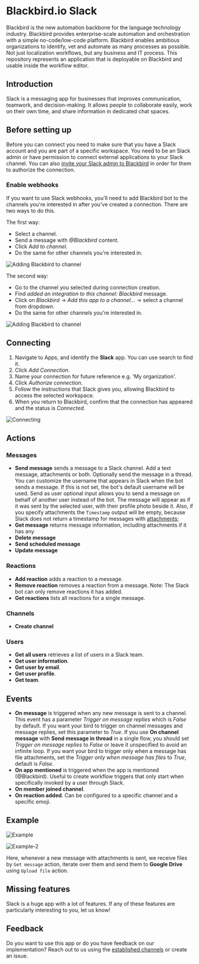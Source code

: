 # Blackbird.io Slack

Blackbird is the new automation backbone for the language technology industry. Blackbird provides enterprise-scale automation and orchestration with a simple no-code/low-code platform. Blackbird enables ambitious organizations to identify, vet and automate as many processes as possible. Not just localization workflows, but any business and IT process. This repository represents an application that is deployable on Blackbird and usable inside the workflow editor.

## Introduction

<!-- begin docs -->

Slack is a messaging app for businesses that improves communication, teamwork, and decision-making. It allows people to collaborate easily, work on their own time, and share information in dedicated chat spaces.

## Before setting up

Before you can connect you need to make sure that you have a Slack account and you are part of a specific workspace. You need to be an Slack admin or have permission to connect external applications to your Slack channel. You can also [invite your Slack admin to Blackbird](https://docs.blackbird.io/concepts/nests/#users) in order for them to authorize the connection. 

### Enable webhooks

If you want to use Slack webhooks, you'll need to add Blackbird bot to the channels you're interested in after you've created a connection. There are two ways to do this.

The first way:

- Select a channel.
- Send a message with _@Blackbird_ content.
- Click _Add to channel_.
- Do the same for other channels you're interested in.

![Adding Blackbird to channel](image/README/add_to_channel.png)

The second way:

- Go to the channel you selected during connection creation.
- Find _added an integration to this channel: Blackbird_ message.
- Click on _Blackbird_ -> _Add this app to a channel..._ -> select a channel from dropdown.
- Do the same for other channels you're interested in.

![Adding Blackbird to channel](image/README/add_to_channel2.png)

## Connecting

1. Navigate to Apps, and identify the **Slack** app. You can use search to find it.
2. Click _Add Connection_.
3. Name your connection for future reference e.g. 'My organization'.
4. Click _Authorize connection_.
5. Follow the instructions that Slack gives you, allowing Blackbird to access the selected workspace.
6. When you return to Blackbird, confirm that the connection has appeared and the status is _Connected_.

![Connecting](image/README/connecting.png)

## Actions

### Messages

- **Send message** sends a message to a Slack channel. Add a text message, attachments or both. Optionally send the message in a thread. You can customize the username that appears in Slack when the bot sends a message. If this is not set, the bot's default username will be used. Send as user optional input allows you to send a message on behalf of another user instead of the bot. The message will appear as if it was sent by the selected user, with their profile photo beside it. Also, if you specify attachments the `Timestamp` output will be empty, because Slack does not return a timestamp for messages with [attachments](https://api.slack.com/methods/files.completeUploadExternal#facts);
- **Get message** returns message information, including attachments if it has any
- **Delete message**
- **Send scheduled message**
- **Update message**

### Reactions

- **Add reaction** adds a reaction to a message.
- **Remove reaction** removes a reaction from a message. Note: The Slack bot can only remove reactions it has added.
- **Get reactions** lists all reactions for a single message.

### Channels

- **Create channel**

### Users

- **Get all users** retrieves a list of users in a Slack team.
- **Get user information**.
- **Get user by email**.
- **Get user profile**.
- **Get team**.

## Events

- **On message** is triggered when any new message is sent to a channel. This event has a parameter _Trigger on message replies_ which is _False_ by default. If you want your bird to trigger on channel messages and message replies, set this parameter to _True_. If you use **On channel message** with **Send message in thread** in a single flow, you should set _Trigger on message replies_ to _False_ or leave it unspecified to avoid an infinite loop. If you want your bird to trigger only when a message has file attachments, set the _Trigger only when message has files_ to _True_, default is _False_.
- **On app mentioned** is triggered when the app is mentioned (@Blackbird). Useful to create workflow triggers that only start when specifically invoked by a user through Slack.
- **On member joined channel**.
- **On reaction added**. Can be configured to a specific channel and a specific emoji.

## Example

![Example](image/README/example-1.png)

![Example-2](image/README/example-2.png)

Here, whenever a new message with attachments is sent, we receive files by `Get message` action, iterate over them and send them to **Google Drive** using `Upload file` action.

## Missing features

Slack is a huge app with a lot of features. If any of these features are particularly interesting to you, let us know!

## Feedback

Do you want to use this app or do you have feedback on our implementation? Reach out to us using the [established channels](https://www.blackbird.io/) or create an issue.

<!-- end docs -->
